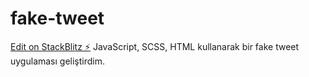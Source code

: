 # fake-tweet

[Edit on StackBlitz ⚡️](https://stackblitz.com/edit/react-ts-cn7rxr)
JavaScript, SCSS, HTML kullanarak bir fake tweet uygulaması geliştirdim.
